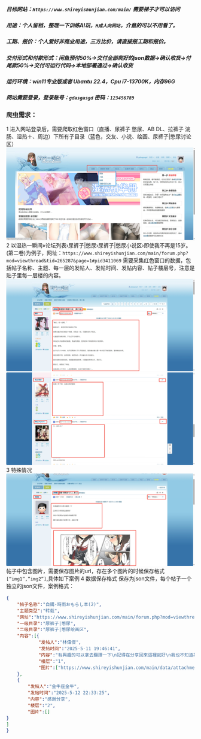 ##### 目标网站：`https://www.shireyishunjian.com/main/`  需要梯子才可以访问
##### 用途：个人留档，整理一下训练AI玩，`H成人向网站`，介意的可以不用看了。
##### 工期、报价：个人爱好非商业用途，三方比价，请直接报工期和报价。
##### 交付形式和付款形式：闲鱼预付50%→交付全部爬好的json数据→确认收货→付尾款50%→交付可运行代码→本地部署通过→确认收货
##### 运行环境：win11专业版或者 Ubantu 22.4，Cpu i7-13700K，内存96G 
##### 网站需要登录，登录账号：`gdasgasgd`    密码：`123456789`

### 爬虫需求：
1 进入网站登录后，需要爬取红色窗口（直播、尿裤子 憋尿、AB DL、拉裤子 浣肠、湿热＋、周边）下所有子目录（蓝色，交友、小说、绘画、尿裤子|憋尿讨论区）
[![ ](https://github.com/suqing7878/-/blob/main/%E5%BE%AE%E4%BF%A1%E6%88%AA%E5%9B%BE_20250516192937.png?raw=true " ")](https://github.com/suqing7878/-/blob/main/%E5%BE%AE%E4%BF%A1%E6%88%AA%E5%9B%BE_20250516192937.png?raw=true " ")
2 以湿热一瞬间»论坛列表›尿裤子|憋尿›尿裤子|憋尿小说区›即使我不再是15岁。(第二卷)为例子，网址：`https://www.shireyishunjian.com/main/forum.php?mod=viewthread&tid=265287&page=1#pid3411069`
需要采集红色窗口的数据，包括帖子名称、主题、每一层的发帖人、发帖时间、发帖内容、帖子楼层号，注意是贴子里每一层楼的内容。
[![  ](https://github.com/suqing7878/-/blob/main/%E5%BE%AE%E4%BF%A1%E6%88%AA%E5%9B%BE_20250516194232.png?raw=true "  ")](https://github.com/suqing7878/-/blob/main/%E5%BE%AE%E4%BF%A1%E6%88%AA%E5%9B%BE_20250516194232.png?raw=true "  ")
[![](https://github.com/suqing7878/-/blob/main/%E5%BE%AE%E4%BF%A1%E6%88%AA%E5%9B%BE_20250516194318.png?raw=true)](https://github.com/suqing7878/-/blob/main/%E5%BE%AE%E4%BF%A1%E6%88%AA%E5%9B%BE_20250516194318.png?raw=true)
3 特殊情况
[![ ](https://github.com/suqing7878/-/blob/main/%E5%BE%AE%E4%BF%A1%E6%88%AA%E5%9B%BE_20250516194604.png?raw=true " ")](https://github.com/suqing7878/-/blob/main/%E5%BE%AE%E4%BF%A1%E6%88%AA%E5%9B%BE_20250516194604.png?raw=true " ")
帖子中包含图片，需要保存图片的url，存在多个图片的时候保存格式`[“img1”,”img2”]`,具体如下案例
4 数据保存格式
保存为json文件，每个帖子一个独立的json文件，案例格式：
```json
{
    "帖子名称":"自購-時雨おもらし本(2)",
    "主题类型":"转载",
    "网址":"https://www.shireyishunjian.com/main/forum.php?mod=viewthread&tid=298011&extra=page%3D1",
    "一级目录":"尿裤子|憋尿",
    "二级目录":"尿裤子|憋尿绘画区",
    "内容":[{
            "发帖人":"林偉傑",
            "发帖时间":"2025-5-11 19:46:41",
            "内容":"有興趣的可以拿去翻譯一下\n記得在分享回來這裡就好\n我也不知道為什麼被拆成兩篇文章\n圖片重用還是不能集中在一個帖子裡",
            "楼层":"1",
            "图片":["https://www.shireyishunjian.com/main/data/attachment/forum/202505/11/194508iy41e62jkocd6lts.jpg.thumb.jpg"]
    },
    {
        "发帖人":"金牛座金牛",
        "发帖时间":"2025-5-12 22:33:25",
        "内容":"感谢分享",
        "楼层":"2",
        "图片":[]
}
]
}
```

